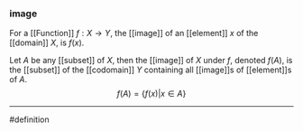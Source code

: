 ### image
For a [[Function]] $f:X\rightarrow Y$, the [[image]] of an [[element]] $x$ of the [[domain]] $X$, is $f(x)$. 

Let $A$ be any [[subset]] of $X$, then the [[image]] of $X$ under $f$, denoted $f(A)$,  is the [[subset]] of the
[[codomain]] $Y$ containing all [[image]]s of [[element]]s of $A$. $$f(A)=\{f(x)|x\in A\}$$
***
#definition 
